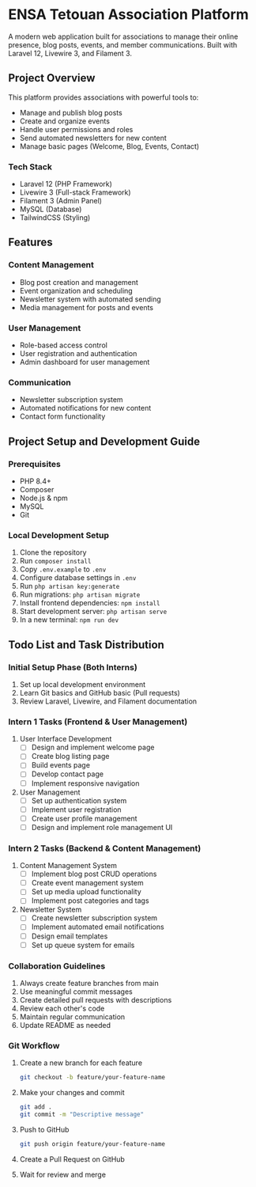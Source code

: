 # ENSA Tetouan Association Platform

A modern web application built for associations to manage their online presence, blog posts, events, and member communications. Built with Laravel 12, Livewire 3, and Filament 3.

## Project Overview

This platform provides associations with powerful tools to:

- Manage and publish blog posts
- Create and organize events
- Handle user permissions and roles
- Send automated newsletters for new content
- Manage basic pages (Welcome, Blog, Events, Contact)

### Tech Stack

- Laravel 12 (PHP Framework)
- Livewire 3 (Full-stack Framework)
- Filament 3 (Admin Panel)
- MySQL (Database)
- TailwindCSS (Styling)

## Features

### Content Management

- Blog post creation and management
- Event organization and scheduling
- Newsletter system with automated sending
- Media management for posts and events

### User Management

- Role-based access control
- User registration and authentication
- Admin dashboard for user management

### Communication

- Newsletter subscription system
- Automated notifications for new content
- Contact form functionality

## Project Setup and Development Guide

### Prerequisites

- PHP 8.4+
- Composer
- Node.js & npm
- MySQL
- Git

### Local Development Setup

1. Clone the repository
2. Run `composer install`
3. Copy `.env.example` to `.env`
4. Configure database settings in `.env`
5. Run `php artisan key:generate`
6. Run migrations: `php artisan migrate`
7. Install frontend dependencies: `npm install`
8. Start development server: `php artisan serve`
9. In a new terminal: `npm run dev`

## Todo List and Task Distribution

### Initial Setup Phase (Both Interns)

1. Set up local development environment
2. Learn Git basics and GitHub basic (Pull requests)
3. Review Laravel, Livewire, and Filament documentation

### Intern 1 Tasks (Frontend & User Management)

1. User Interface Development
   - [ ] Design and implement welcome page
   - [ ] Create blog listing page
   - [ ] Build events page
   - [ ] Develop contact page
   - [ ] Implement responsive navigation

2. User Management
   - [ ] Set up authentication system
   - [ ] Implement user registration
   - [ ] Create user profile management
   - [ ] Design and implement role management UI

### Intern 2 Tasks (Backend & Content Management)

1. Content Management System
   - [ ] Implement blog post CRUD operations
   - [ ] Create event management system
   - [ ] Set up media upload functionality
   - [ ] Implement post categories and tags

2. Newsletter System
   - [ ] Create newsletter subscription system
   - [ ] Implement automated email notifications
   - [ ] Design email templates
   - [ ] Set up queue system for emails

### Collaboration Guidelines

1. Always create feature branches from main
2. Use meaningful commit messages
3. Create detailed pull requests with descriptions
4. Review each other's code
5. Maintain regular communication
6. Update README as needed

### Git Workflow

1. Create a new branch for each feature

   ```bash
   git checkout -b feature/your-feature-name
   ```

2. Make your changes and commit

   ```bash
   git add .
   git commit -m "Descriptive message"
   ```

3. Push to GitHub

   ```bash
   git push origin feature/your-feature-name
   ```

4. Create a Pull Request on GitHub
5. Wait for review and merge
